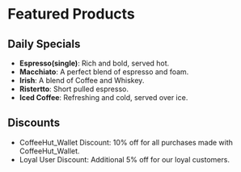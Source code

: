 # Featured Products

## Daily Specials

- **Espresso(single)**: Rich and bold, served hot.
- **Macchiato**: A perfect blend of espresso and foam.
- **Irish**: A blend of Coffee and Whiskey.
- **Ristertto**: Short pulled espresso.
- **Iced Coffee**: Refreshing and cold, served over ice.

## Discounts
- CoffeeHut_Wallet Discount: 10% off for all purchases made with CoffeeHut_Wallet.
- Loyal User Discount: Additional 5% off for our loyal customers.

